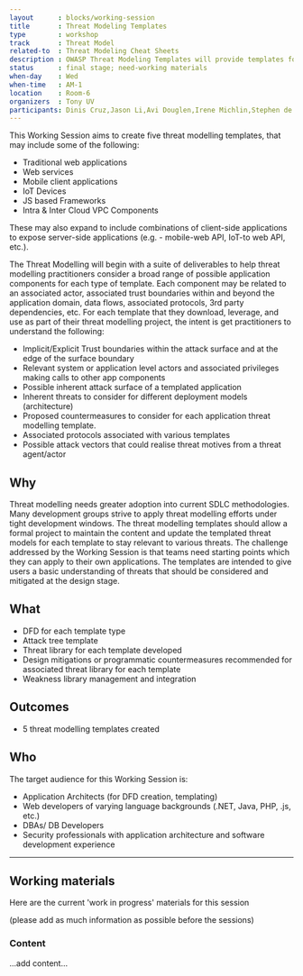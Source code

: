 ```yaml
---
layout      : blocks/working-session
title       : Threat Modeling Templates
type        : workshop
track       : Threat Model
related-to  : Threat Modeling Cheat Sheets
description : OWASP Threat Modeling Templates will provide templates for addressing applications templates for which participants can leverage as starter kits for their respective threat modeling efforts.  The intent is to develop, maintain, and enhance a suite of templates that cover different application types, deployment models to which multiple MNCs across various industries can leverage within their respective AppSec groups.
status      : final stage; need-working materials
when-day    : Wed
when-time   : AM-1
location    : Room-6
organizers  : Tony UV
participants: Dinis Cruz,Jason Li,Avi Douglen,Irene Michlin,Stephen de Vries,Robert Morschel,Francois Raynaud, Duncan Hurwood,Johan Peeters
---
```


This Working Session aims to create five threat modelling templates, that may include some of the following:  

 - Traditional web applications
 - Web services
 - Mobile client applications
 - IoT Devices
 - JS based Frameworks
 - Intra & Inter Cloud VPC Components

These may also expand to include combinations of client-side applications to expose server-side applications (e.g. - mobile-web API, IoT-to web API, etc.).

The Threat Modelling will begin with a suite of deliverables to help threat modelling practitioners consider a broad range of possible application components for each type of template. Each component may be related to an associated actor, associated trust boundaries within and beyond the application domain, data flows, associated protocols, 3rd party dependencies, etc.  For each template that they download, leverage, and use as part of their threat modelling project, the intent is get practitioners to understand the following:

  - Implicit/Explicit Trust boundaries within the attack surface and at the edge of the surface boundary
  - Relevant system or application level actors and associated privileges making calls to other app components
  - Possible inherent attack surface of a templated application
  - Inherent threats to consider for different deployment models (architecture)
  - Proposed countermeasures to consider for each application threat modelling template.  
  - Associated protocols associated with various templates
  - Possible attack vectors that could realise threat motives from a threat agent/actor

## Why

Threat modelling needs greater adoption into current SDLC methodologies. Many development groups strive to apply threat modelling efforts under tight development windows.  The threat modelling templates should allow a formal project to maintain the content and update the templated threat models for each template to stay relevant to various threats.  The challenge addressed by the Working Session is that teams need starting points which they can apply to their own applications. The templates are intended to give users a basic understanding of threats that should be considered and mitigated at the design stage.

## What

 - DFD for each template type  
 - Attack tree template
 - Threat library for each template developed
 - Design mitigations or programmatic countermeasures recommended for associated threat library for each template
 - Weakness library management and integration

## Outcomes

- 5 threat modelling templates created

## Who

The target audience for this Working Session is:

 - Application Architects (for DFD creation, templating)
 - Web developers of varying language backgrounds (.NET, Java, PHP, .js, etc.)
 - DBAs/ DB Developers
 - Security professionals with application architecture and software development experience
 
 --- 

## Working materials

Here are the current 'work in progress' materials for this session 

(please add as much information as possible before the sessions)

### Content

...add content...
